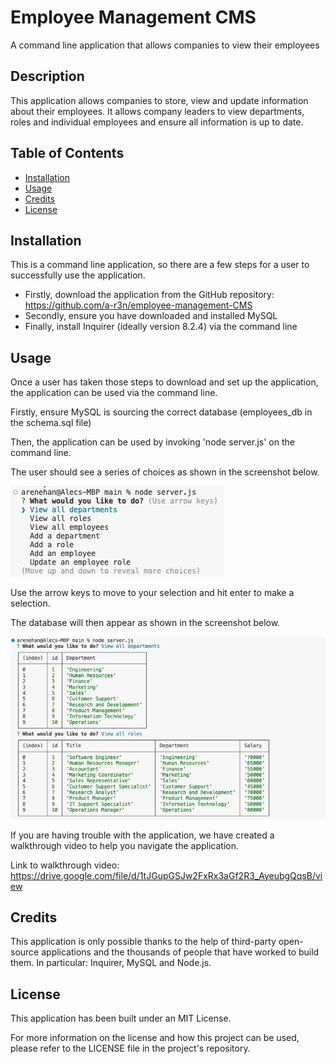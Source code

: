 # Employee Management CMS
A command line application that allows companies to view their employees

## Description

This application allows companies to store, view and update information about their employees. It allows company leaders to view departments, roles and individual employees and ensure all information is up to date. 

## Table of Contents

- [Installation](#installation)
- [Usage](#usage)
- [Credits](#credits)
- [License](#license)

## Installation

This is a command line application, so there are a few steps for a user to successfully use the application. 
- Firstly, download the application from the GitHub repository: https://github.com/a-r3n/employee-management-CMS
- Secondly, ensure you have downloaded and installed MySQL
- Finally, install Inquirer (ideally version 8.2.4) via the command line

## Usage

Once a user has taken those steps to download and set up the application, the application can be used via the command line.

Firstly, ensure MySQL is sourcing the correct database (employees_db in the schema.sql file)

Then, the application can be used by invoking 'node server.js' on the command line.

The user should see a series of choices as shown in the screenshot below.

![alt text](assets/Command%20Line%20Screenshot.png)

Use the arrow keys to move to your selection and hit enter to make a selection. 

The database will then appear as shown in the screenshot below. 

![alt text](assets/Database%20Screenshot.png)

If you are having trouble with the application, we have created a walkthrough video to help you navigate the application. 

Link to walkthrough video: https://drive.google.com/file/d/1tJGupGSJw2FxRx3aGf2R3_AyeubgQqsB/view

## Credits

This application is only possible thanks to the help of third-party open-source applications and the thousands of people that have worked to build them. In particular: Inquirer, MySQL and Node.js. 

## License

This application has been built under an MIT License. 

For more information on the license and how this project can be used, please refer to the LICENSE file in the project's repository. 